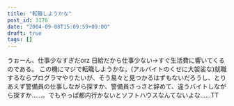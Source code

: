 ```yaml
---
title: "転職しようかな"
post_id: 3176
date: "2004-09-08T15:09:59+09:00"
draft: true
tags: []
---
```



うぉーん、仕事少なすぎだorz 日給だから仕事少ない→すぐ生活費に響いてくるのである。 この機にマジで転職しようかな。(アルバイトのくせに大袈裟な)就職するならプログラマやりたいが、そう易々と見つかるはずもないだろうし、とりあえず警備員の仕事しながら探すか、警備員さっさと辞めて、違うバイトしながら探すか……。でもやっぱ都内行かないとソフトハウスなんてないよな……TT
